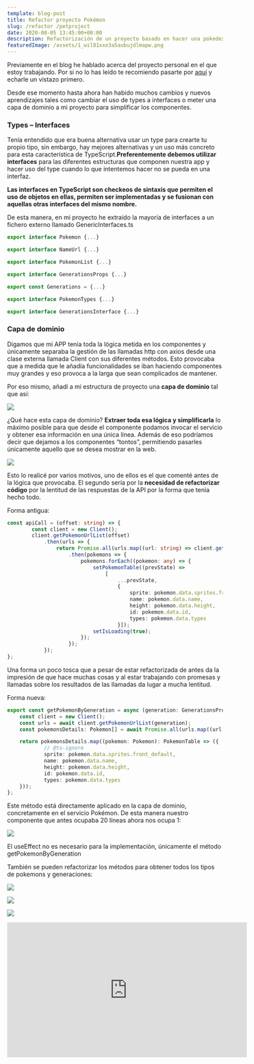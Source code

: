 ```yaml
---
template: blog-post
title: Refactor proyecto Pokémon
slug: /refactor /petproject
date: 2020-08-05 13:45:00+00:00
description: Refactorización de un proyecto basado en hacer una pokedex
featuredImage: /assets/1_wil81xxe3a5aubujdlmapw.png
---
```

Previamente en el blog he hablado acerca del proyecto personal en el que estoy trabajando. Por si no lo has leído te recomiendo pasarte por [aquí](https://airanschez.wordpress.com/2020/07/15/type-en-typescript/) y echarle un vistazo primero.

Desde ese momento hasta ahora han habido muchos cambios y nuevos aprendizajes tales como cambiar el uso de types a interfaces o meter una capa de dominio a mi proyecto para simplificar los componentes.

### **Types – Interfaces**

Tenía entendido que era buena alternativa usar un type para crearte tu propio tipo, sin embargo, hay mejores alternativas y un uso más concreto para esta característica de TypeScript.**Preferentemente debemos utilizar interfaces** para las diferentes estructuras que componen nuestra app y hacer uso del type cuando lo que intentemos hacer no se pueda en una interfaz.

**Las interfaces en TypeScript son checkeos de sintaxis que permiten el uso de objetos en ellas, permiten ser implementadas y se fusionan con aquellas otras interfaces del mismo nombre.**

De esta manera, en mi proyecto he extraído la mayoría de interfaces a un fichero externo llamado GenericInterfaces.ts

```typescript
export interface Pokemon {...}

export interface NameUrl {...}

export interface PokemonList {...}

export interface GenerationsProps {...}

export const Generations = {...}

export interface PokemonTypes {...}

export interface GenerationsInterface {...}
```

### **Capa de dominio**

Digamos que mi APP tenía toda la lógica metida en los componentes y únicamente separaba la gestión de las llamadas http con axios desde una clase externa llamada Client con sus diferentes métodos. Esto provocaba que a medida que le añadía funcionalidades se iban haciendo componentes muy grandes y eso provoca a la larga que sean complicados de mantener.

Por eso mismo, añadí a mi estructura de proyecto una **capa de dominio** tal que así:

![](https://airanschez.files.wordpress.com/2020/08/anotacion-2020-08-05-114641.png?w=260)

¿Qué hace esta capa de dominio? **Extraer toda esa lógica y simplificarla** lo máximo posible para que desde el componente podamos invocar el servicio y obtener esa información en una única línea. Además de eso podríamos decir que dejamos a los componentes “tontos”, permitiendo pasarles únicamente aquello que se desea mostrar en la web.

![](https://airanschez.files.wordpress.com/2020/08/dibu.png?w=786)

Esto lo realicé por varios motivos, uno de ellos es el que comenté antes de la lógica que provocaba. El segundo sería por la **necesidad de refactorizar código** por la lentitud de las respuestas de la API por la forma que tenía hecho todo.

Forma antigua:

```typescript
const apiCall = (offset: string) => {
        const client = new Client();
        client.getPokemonUrlList(offset)
            .then(urls => {
                return Promise.all(urls.map((url: string) => client.getPokemonDataFrom(url)))
                    .then(pokemons => {
                        pokemons.forEach((pokemon: any) => {
                            setPokemonTable((prevState) =>
                                [
                                    ...prevState,
                                    {
                                        sprite: pokemon.data.sprites.front_default,
                                        name: pokemon.data.name,
                                        height: pokemon.data.height,
                                        id: pokemon.data.id,
                                        types: pokemon.data.types
                                    }]);
                            setIsLoading(true);
                        });
                    });
            });
};
```

Una forma un poco tosca que a pesar de estar refactorizada de antes da la impresión de que hace muchas cosas y al estar trabajando con promesas y llamadas sobre los resultados de las llamadas da lugar a mucha lentitud.

Forma nueva:

```typescript
export const getPokemonByGeneration = async (generation: GenerationsProps): Promise<PokemonTable[]> => {
    const client = new Client();
    const urls = await client.getPokemonUrlList(generation);
    const pokemonsDetails: Pokemon[] = await Promise.all(urls.map((url: string) => client.getPokemonDataFrom(url)));

    return pokemonsDetails.map((pokemon: Pokemon): PokemonTable => ({
            // @ts-ignore
            sprite: pokemon.data.sprites.front_default,
            name: pokemon.data.name,
            height: pokemon.data.height,
            id: pokemon.data.id,
            types: pokemon.data.types
    }));
};
```

Este método está directamente aplicado en la capa de dominio, concretamente en el servicio Pokémon. De esta manera nuestro componente que antes ocupaba 20 líneas ahora nos ocupa 1:

![](https://airanschez.files.wordpress.com/2020/08/anotacion-2020-08-05-122527.png?w=931)

El useEffect no es necesario para la implementación, únicamente el método getPokemonByGeneration

También se pueden refactorizar los métodos para obtener todos los tipos de pokemons y generaciones:

![](/assets/anotacion-2020-08-05-122812-1-.png)

![](/assets/anotacion-2020-08-05-122833.png)

![](/assets/anotacion-2020-08-05-122921.png)

<iframe width="560" height="315" src="https://www.youtube.com/embed/Manl3mWJsS8" frameborder="0" allow="accelerometer; autoplay; clipboard-write; encrypted-media; gyroscope; picture-in-picture" allowfullscreen></iframe>